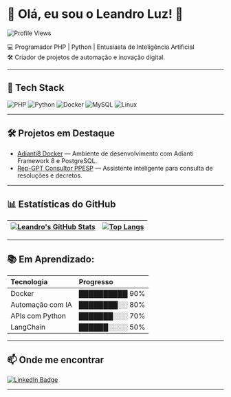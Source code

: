 # 👋 Olá, eu sou o Leandro Luz! 🚀

![Profile Views](https://komarev.com/ghpvc/?username=leandroluz&color=blueviolet)

💻 Programador PHP | Python | Entusiasta de Inteligência Artificial  
🛠️ Criador de projetos de automação e inovação digital.

---

## 🚀 Tech Stack
![PHP](https://img.shields.io/badge/-PHP-777BB4?style=flat&logo=php&logoColor=white)
![Python](https://img.shields.io/badge/-Python-3776AB?style=flat&logo=python&logoColor=white)
![Docker](https://img.shields.io/badge/-Docker-2496ED?style=flat&logo=docker&logoColor=white)
![MySQL](https://img.shields.io/badge/-MySQL-4479A1?style=flat&logo=mysql&logoColor=white)
![Linux](https://img.shields.io/badge/-Linux-FCC624?style=flat&logo=linux&logoColor=black)

---

## 🛠️ Projetos em Destaque
- [Adianti8 Docker](https://github.com/leandroluz/adianti8-docker) — Ambiente de desenvolvimento com Adianti Framework 8 e PostgreSQL.
- [Rep-GPT Consultor PPESP](https://github.com/leandroluz/rep-gpt-consultor-ppesp) — Assistente inteligente para consulta de resoluções e decretos.

---

## 📊 Estatísticas do GitHub
| [![Leandro's GitHub Stats](https://github-readme-stats.vercel.app/api?username=leandroluz&show_icons=true&theme=gruvbox)](https://github.com/anuraghazra/github-readme-stats) | [![Top Langs](https://github-readme-stats.vercel.app/api/top-langs/?username=leandroluz&layout=compact&theme=gruvbox)](https://github.com/anuraghazra/github-readme-stats) |
|---|---|

---

## 📚 Em Aprendizado:
| Tecnologia | Progresso |
| :--- | :--- |
| Docker | ██████████ 90% |
| Automação com IA | ████████░░ 80% |
| APIs com Python | ███████░░░ 70% |
| LangChain | ██████░░░░ 50% |

---

## 📫 Onde me encontrar
[![LinkedIn Badge](https://img.shields.io/badge/-LinkedIn-0077B5?style=flat&logo=Linkedin&logoColor=white)](https://br.linkedin.com/pub/leandro-luz/22/9b3/57b/)

---
